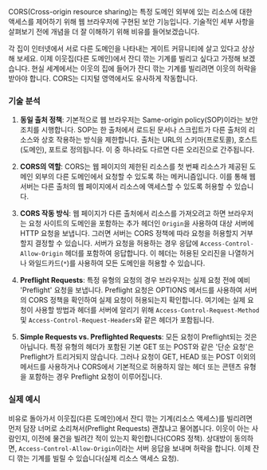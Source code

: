 CORS(Cross-origin resource sharing)는 특정 도메인 외부에 있는 리소스에 대한 액세스를 제어하기 위해 웹 브라우저에 구현된 보안 기능입니다. 기술적인 세부 사항을 살펴보기 전에 개념을 더 잘 이해하기 위해 비유를 들어보겠습니다.

각 집이 인터넷에서 서로 다른 도메인을 나타내는 게이트 커뮤니티에 살고 있다고 상상해 보세요. 이제 이웃집(다른 도메인)에서 잔디 깎는 기계를 빌리고 싶다고 가정해 보겠습니다. 현실 세계에서는 이웃의 집에 들어가 잔디 깎는 기계를 빌리려면 이웃의 허락을 받아야 합니다. CORS는 디지털 영역에서도 유사하게 작동합니다.

### 기술 분석

1. **동일 출처 정책**: 기본적으로 웹 브라우저는 Same-origin policy(SOP)이라는 보안 조치를 시행합니다. SOP는 한 출처에서 로드된 문서나 스크립트가 다른 출처의 리소스와 상호 작용하는 방식을 제한합니다. 출처는 URL의 스키마(프로토콜), 호스트(도메인), 포트로 정의됩니다. 이 중 하나라도 다르면 다른 오리진으로 간주됩니다.

2. **CORS의 역할**: CORS는 웹 페이지의 제한된 리소스를 첫 번째 리소스가 제공된 도메인 외부의 다른 도메인에서 요청할 수 있도록 하는 메커니즘입니다. 이를 통해 웹 서버는 다른 출처의 웹 페이지에서 리소스에 액세스할 수 있도록 허용할 수 있습니다.

3. **CORS 작동 방식**: 웹 페이지가 다른 출처에서 리소스를 가져오려고 하면 브라우저는 요청 사이트의 도메인을 포함하는 추가 헤더인 `Origin`을 사용하여 대상 서버에 HTTP 요청을 보냅니다. 그러면 서버는 CORS 정책에 따라 요청을 허용할지 거부할지 결정할 수 있습니다. 서버가 요청을 허용하는 경우 응답에 `Access-Control-Allow-Origin` 헤더를 포함하여 응답합니다. 이 헤더는 허용된 오리진을 나열하거나 와일드카드(`*`)를 사용하여 모든 도메인을 허용할 수 있습니다.

4. **Preflight Requests**: 특정 유형의 요청의 경우 브라우저는 실제 요청 전에 예비 'Preflight' 요청을 보냅니다. Preflight 요청은 OPTIONS 메서드를 사용하여 서버의 CORS 정책을 확인하여 실제 요청이 허용되는지 확인합니다. 여기에는 실제 요청이 사용할 방법과 헤더를 서버에 알리기 위해 `Access-Control-Request-Method` 및 `Access-Control-Request-Headers`와 같은 헤더가 포함됩니다.

5. **Simple Requests vs. Preflighted Requests**: 모든 요청이 Preflight되는 것은 아닙니다. 특정 유형의 헤더가 포함된 기본 GET 또는 POST와 같은 '단순 요청'은 Preflight가 트리거되지 않습니다. 그러나 요청이 GET, HEAD 또는 POST 이외의 메서드를 사용하거나 CORS에서 기본적으로 허용하지 않는 헤더 또는 콘텐츠 유형을 포함하는 경우 Preflight 요청이 이루어집니다.

### 실제 예시

비유로 돌아가서 이웃집(다른 도메인)에서 잔디 깎는 기계(리소스 액세스)를 빌리려면 먼저 담장 너머로 소리쳐서(Preflight Requests) 괜찮냐고 물어봅니다. 이웃이 아는 사람인지, 이전에 물건을 빌려간 적이 있는지 확인합니다(CORS 정책). 상대방이 동의하면, `Access-Control-Allow-Origin`이라는 서버 응답을 보내며 허락을 합니다. 이제 잔디 깎는 기계를 빌릴 수 있습니다(실제 리소스 액세스 요청).
